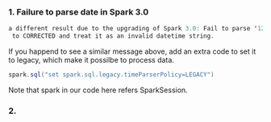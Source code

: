 ### 1. Failure to parse date in Spark 3.0

```scala
a different result due to the upgrading of Spark 3.0: Fail to parse '12/1/2010 8:26' in the new parser. You can set spark.sql.legacy.timeParserPolicy to LEGACY to restore the behavior before Spark 3.0, or set 
 to CORRECTED and treat it as an invalid datetime string.
```

If you happend to see a similar message above, add an extra code to set it to legacy, which make it possilbe to process data.

```scala
spark.sql("set spark.sql.legacy.timeParserPolicy=LEGACY")
```
Note that spark in our code here refers SparkSession.

### 2. 

